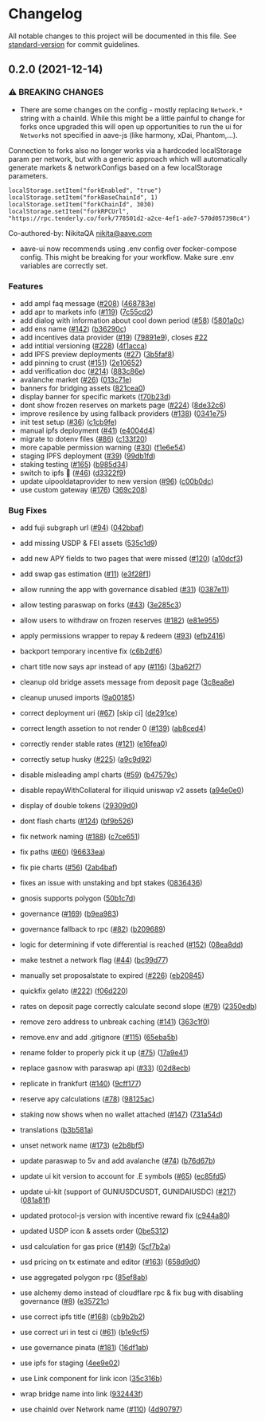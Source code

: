 # Changelog

All notable changes to this project will be documented in this file. See [standard-version](https://github.com/conventional-changelog/standard-version) for commit guidelines.

## 0.2.0 (2021-12-14)


### ⚠ BREAKING CHANGES

* There are some changes on the config - mostly replacing `Network.*` string with a chainId.
While this might be a little painful to change for forks once upgraded this will open up opportunities to run the ui for `Network`s not specified in aave-js (like harmony, xDai, Phantom,...).

Connection to forks also no longer works via a hardcoded localStorage param per network, but with a generic approach which will automatically generate markets & networkConfigs based on a few localStorage parameters.
```
localStorage.setItem("forkEnabled", "true")
localStorage.setItem("forkBaseChainId", 1)
localStorage.setItem("forkChainId", 3030)
localStorage.setItem("forkRPCUrl", "https://rpc.tenderly.co/fork/778501d2-a2ce-4ef1-ade7-570d057398c4")
```

Co-authored-by: NikitaQA <nikita@aave.com>
* aave-ui now recommends using .env config over focker-compose config. This might be breaking for your workflow. Make sure .env variables are correctly set.

### Features

* add ampl faq message ([#208](https://github.com/aave/aave-ui/issues/208)) ([468783e](https://github.com/aave/aave-ui/commit/468783e8e0d6e712d2c9ed704e9f08db9d982cfc))
* add apr to markets info ([#119](https://github.com/aave/aave-ui/issues/119)) ([7c55cd2](https://github.com/aave/aave-ui/commit/7c55cd213960f7c3677bccfecba7ee6561db6ade))
* add dialog with information about cool down period ([#58](https://github.com/aave/aave-ui/issues/58)) ([5801a0c](https://github.com/aave/aave-ui/commit/5801a0c84334c5c6f8e275b2b2188dc120938f09))
* add ens name ([#142](https://github.com/aave/aave-ui/issues/142)) ([b36290c](https://github.com/aave/aave-ui/commit/b36290ca893a5fe64ebe98033abfba4cd5578856))
* add incentives data provider ([#19](https://github.com/aave/aave-ui/issues/19)) ([79891e9](https://github.com/aave/aave-ui/commit/79891e9c924a6a130d32c5c65ad3d88ab55bc229)), closes [#22](https://github.com/aave/aave-ui/issues/22)
* add intitial versioning ([#228](https://github.com/aave/aave-ui/issues/228)) ([4f1acca](https://github.com/aave/aave-ui/commit/4f1acca58e8d1159020bc05ce98c497d88f0adf1))
* add IPFS preview deployments ([#27](https://github.com/aave/aave-ui/issues/27)) ([3b5faf8](https://github.com/aave/aave-ui/commit/3b5faf856b0227f8e5ce78c3e5e5cbf872d80e3c))
* add pinning to crust ([#151](https://github.com/aave/aave-ui/issues/151)) ([2e10652](https://github.com/aave/aave-ui/commit/2e10652da97ce05840b36ed50232bbbead399761))
* add verification doc ([#214](https://github.com/aave/aave-ui/issues/214)) ([883c86e](https://github.com/aave/aave-ui/commit/883c86e52714455ab5508b041b094ba8f9bd767d))
* avalanche market ([#26](https://github.com/aave/aave-ui/issues/26)) ([013c71e](https://github.com/aave/aave-ui/commit/013c71e65ae97d9bc8f788869b11abfad27c20ad))
* banners for bridging assets ([821cea0](https://github.com/aave/aave-ui/commit/821cea013f7ae762c04bd514d39c4525e3bd8b8a))
* display banner for specific markets ([f70b23d](https://github.com/aave/aave-ui/commit/f70b23de0543e4e60414a2c9232310af771fb308))
* dont show frozen reserves on markets page ([#224](https://github.com/aave/aave-ui/issues/224)) ([8de32c6](https://github.com/aave/aave-ui/commit/8de32c681797b9e2f482aac11107a173504d0d1a))
* improve resilence by using fallback providers ([#138](https://github.com/aave/aave-ui/issues/138)) ([0341e75](https://github.com/aave/aave-ui/commit/0341e75b686f5780e98654f1177c2dd31cf56948))
* init test setup ([#36](https://github.com/aave/aave-ui/issues/36)) ([c1cb9fe](https://github.com/aave/aave-ui/commit/c1cb9fe800c2fb881bdb7c4e588b81df56c49148))
* manual ipfs deployment ([#41](https://github.com/aave/aave-ui/issues/41)) ([e4004d4](https://github.com/aave/aave-ui/commit/e4004d42cccd452606f82a8cfb615423d9150a6f))
* migrate to dotenv files ([#86](https://github.com/aave/aave-ui/issues/86)) ([c133f20](https://github.com/aave/aave-ui/commit/c133f20cb47908ded42275d3412e28325d213994))
* more capable permission warning ([#30](https://github.com/aave/aave-ui/issues/30)) ([f1e6e54](https://github.com/aave/aave-ui/commit/f1e6e549e85404a18c025da5e565d48588f2313d))
* staging IPFS deployment ([#39](https://github.com/aave/aave-ui/issues/39)) ([99db1fd](https://github.com/aave/aave-ui/commit/99db1fd520f198db194577bac9e4e66c4934ffff))
* staking testing ([#165](https://github.com/aave/aave-ui/issues/165)) ([b985d34](https://github.com/aave/aave-ui/commit/b985d3417dcfd7796c5c2b9a2fcc466754a87cd0))
* switch to ipfs :eyes: ([#46](https://github.com/aave/aave-ui/issues/46)) ([d3322f9](https://github.com/aave/aave-ui/commit/d3322f990742c82e24e89757b9f29fa5c3706bfc))
* update uipooldataprovider to new version ([#96](https://github.com/aave/aave-ui/issues/96)) ([c00b0dc](https://github.com/aave/aave-ui/commit/c00b0dc0b9020912c036a1309300a8263eeda144))
* use custom gateway ([#176](https://github.com/aave/aave-ui/issues/176)) ([369c208](https://github.com/aave/aave-ui/commit/369c208b833948fdcdb008312948247482ae058f))


### Bug Fixes

* add fuji subgraph url ([#94](https://github.com/aave/aave-ui/issues/94)) ([042bbaf](https://github.com/aave/aave-ui/commit/042bbafd23644a1009aba1cc7d0cf2e4e1063ae8))
* add missing USDP & FEI assets ([535c1d9](https://github.com/aave/aave-ui/commit/535c1d9c2d1f4f4e97fbcab78fde126c1cd81abe))
* add new APY fields to two pages that were missed ([#120](https://github.com/aave/aave-ui/issues/120)) ([a10dcf3](https://github.com/aave/aave-ui/commit/a10dcf304e1ae949f4a4146a346c5aaf44f071e2))
* add swap gas estimation ([#11](https://github.com/aave/aave-ui/issues/11)) ([e3f28f1](https://github.com/aave/aave-ui/commit/e3f28f1e242a39c0839b78325ce8d86fa2b2489d))
* allow running the app with governance disabled ([#31](https://github.com/aave/aave-ui/issues/31)) ([0387e11](https://github.com/aave/aave-ui/commit/0387e11bdf919572dabb602bf9fd5ec5344f26df))
* allow testing paraswap on forks ([#43](https://github.com/aave/aave-ui/issues/43)) ([3e285c3](https://github.com/aave/aave-ui/commit/3e285c3fe101037048e00c3b48f7b5a280905827))
* allow users to withdraw on frozen reserves ([#182](https://github.com/aave/aave-ui/issues/182)) ([e81e955](https://github.com/aave/aave-ui/commit/e81e955fd8f69315a91452d321ce094d0fa2d094))
* apply permissions wrapper to repay & redeem ([#93](https://github.com/aave/aave-ui/issues/93)) ([efb2416](https://github.com/aave/aave-ui/commit/efb2416f108a9f8456c50ae901f2eea0140109f7))
* backport temporary incentive fix ([c6b2df6](https://github.com/aave/aave-ui/commit/c6b2df69215fdd06194c6e26dbdafbd01ea19307))
* chart title now says apr instead of apy ([#116](https://github.com/aave/aave-ui/issues/116)) ([3ba62f7](https://github.com/aave/aave-ui/commit/3ba62f75bf342fa9211f20677c822bfdecada457))
* cleanup old bridge assets message from deposit page ([3c8ea8e](https://github.com/aave/aave-ui/commit/3c8ea8e4f5d671727674965ea39bc99a8f93bfe8))
* cleanup unused imports ([9a00185](https://github.com/aave/aave-ui/commit/9a001855a7f5cd3b47d2dc8ff9d69a7d94fa12b5))
* correct deployment uri ([#67](https://github.com/aave/aave-ui/issues/67)) [skip ci] ([de291ce](https://github.com/aave/aave-ui/commit/de291cebaa17b221d9aa3ce2f9c65ae7692cdea9))
* correct length assetion to not render 0 ([#139](https://github.com/aave/aave-ui/issues/139)) ([ab8ced4](https://github.com/aave/aave-ui/commit/ab8ced431a027bdea866541c865284dc96a4b3fe))
* correctly render stable rates ([#121](https://github.com/aave/aave-ui/issues/121)) ([e16fea0](https://github.com/aave/aave-ui/commit/e16fea00dec14bc272047b05fd60a8737c89e506))
* correctly setup husky ([#225](https://github.com/aave/aave-ui/issues/225)) ([a9c9d92](https://github.com/aave/aave-ui/commit/a9c9d92d9b5a79bd6fc556e6ca78d0a86df6018a))
* disable misleading ampl charts ([#59](https://github.com/aave/aave-ui/issues/59)) ([b47579c](https://github.com/aave/aave-ui/commit/b47579c55b83ef79f4b563af0178f3f4a3340bab))
* disable repayWithCollateral for illiquid uniswap v2 assets ([a94e0e0](https://github.com/aave/aave-ui/commit/a94e0e050b7764ec4044a0160181a7d4cf1bc894))
* display of double tokens ([29309d0](https://github.com/aave/aave-ui/commit/29309d04297bcad0301e5bd205ef43ae249cbe26))
* dont flash charts ([#124](https://github.com/aave/aave-ui/issues/124)) ([bf9b526](https://github.com/aave/aave-ui/commit/bf9b52643fdeefc53a6ebf179efd904d86505568))
* fix network naming ([#188](https://github.com/aave/aave-ui/issues/188)) ([c7ce651](https://github.com/aave/aave-ui/commit/c7ce6511e2b633087a475e0af1b86fda59a326c0))
* fix paths ([#60](https://github.com/aave/aave-ui/issues/60)) ([96633ea](https://github.com/aave/aave-ui/commit/96633ea6578e85595b992dd65398e3a251c6a8c0))
* fix pie charts ([#56](https://github.com/aave/aave-ui/issues/56)) ([2ab4baf](https://github.com/aave/aave-ui/commit/2ab4bafed3cec6f04b008c2c036b4cbf026d4156))
* fixes an issue with unstaking and bpt stakes ([0836436](https://github.com/aave/aave-ui/commit/08364369bc996e27ff6766c1c6ea34ae08d78f46))
* gnosis supports polygon ([50b1c7d](https://github.com/aave/aave-ui/commit/50b1c7d86422d486985eeb001d8e98240096f0fb))
* governance ([#169](https://github.com/aave/aave-ui/issues/169)) ([b9ea983](https://github.com/aave/aave-ui/commit/b9ea983f3e54bff288a71f01dd73c5eab362c2c6))
* governance fallback to rpc ([#82](https://github.com/aave/aave-ui/issues/82)) ([b209689](https://github.com/aave/aave-ui/commit/b209689473e0efe413e24748fe6e2a769c254c6f))
* logic for determining if vote differential is reached ([#152](https://github.com/aave/aave-ui/issues/152)) ([08ea8dd](https://github.com/aave/aave-ui/commit/08ea8dd55dffbe87f17c137e0d16dcbf46c9699e))
* make testnet a network flag ([#44](https://github.com/aave/aave-ui/issues/44)) ([bc99d77](https://github.com/aave/aave-ui/commit/bc99d77346a760e7e3d4e26f6911a649914f4255))
* manually set proposalstate to expired ([#226](https://github.com/aave/aave-ui/issues/226)) ([eb20845](https://github.com/aave/aave-ui/commit/eb20845aa91bd65471f0e4aa285c0ce296661131))
* quickfix gelato ([#222](https://github.com/aave/aave-ui/issues/222)) ([f06d220](https://github.com/aave/aave-ui/commit/f06d2209b4984d1583f980b332b98fd304b84f6d))
* rates on deposit page correctly calculate second slope ([#79](https://github.com/aave/aave-ui/issues/79)) ([2350edb](https://github.com/aave/aave-ui/commit/2350edb8c9321fb59fdbcda069f8797d9af85f22))
* remove zero address to unbreak caching ([#141](https://github.com/aave/aave-ui/issues/141)) ([363c1f0](https://github.com/aave/aave-ui/commit/363c1f0bdff707e4b743135e4798ab461856725d))
* remove.env and add .gitignore ([#115](https://github.com/aave/aave-ui/issues/115)) ([65eba5b](https://github.com/aave/aave-ui/commit/65eba5bf261805c6a69cb63a0a4b51d91df8f834))
* rename folder to properly pick it up ([#75](https://github.com/aave/aave-ui/issues/75)) ([17a9e41](https://github.com/aave/aave-ui/commit/17a9e41304358c8c8a40657467fdd5f44af6d88c))
* replace gasnow with paraswap api ([#33](https://github.com/aave/aave-ui/issues/33)) ([02d8ecb](https://github.com/aave/aave-ui/commit/02d8ecb94af9462f34b3abb0b5c948fb87b00c0c))
* replicate in frankfurt ([#140](https://github.com/aave/aave-ui/issues/140)) ([9cff177](https://github.com/aave/aave-ui/commit/9cff1771c91d2455684baea64624723131640a7e))
* reserve apy calculations ([#78](https://github.com/aave/aave-ui/issues/78)) ([98125ac](https://github.com/aave/aave-ui/commit/98125aca10c464ab529f0bccb8016333dfee21b6))
* staking now shows when no wallet attached ([#147](https://github.com/aave/aave-ui/issues/147)) ([731a54d](https://github.com/aave/aave-ui/commit/731a54d03560f73cb142a7787f7c1cc0dcf6edba))
* translations ([b3b581a](https://github.com/aave/aave-ui/commit/b3b581aa1cc9e0ee92cc253a9c795cd5c559342e))
* unset network name ([#173](https://github.com/aave/aave-ui/issues/173)) ([e2b8bf5](https://github.com/aave/aave-ui/commit/e2b8bf556acc848af830c3225b94e24adc024d12))
* update paraswap to 5v and add avalanche ([#74](https://github.com/aave/aave-ui/issues/74)) ([b76d67b](https://github.com/aave/aave-ui/commit/b76d67b860ba0b1fade1bff5384f587c20800253))
* update ui kit version to account for .E symbols ([#65](https://github.com/aave/aave-ui/issues/65)) ([ec85fd5](https://github.com/aave/aave-ui/commit/ec85fd5474a12b3d98fd1b74caa0fc28b098ccbf))
* update ui-kit (support of GUNIUSDCUSDT, GUNIDAIUSDC) ([#217](https://github.com/aave/aave-ui/issues/217)) ([081a81f](https://github.com/aave/aave-ui/commit/081a81ffa1b39172e5a222d965dc5c841cbd8d01))
* updated protocol-js version with incentive reward fix ([c944a80](https://github.com/aave/aave-ui/commit/c944a8082bb0c93d1a1552625d572a21ed599ff6))
* updated USDP icon & assets order ([0be5312](https://github.com/aave/aave-ui/commit/0be5312649616abb9518921551071a8c61e0c46f))
* usd calculation for gas price ([#149](https://github.com/aave/aave-ui/issues/149)) ([5cf7b2a](https://github.com/aave/aave-ui/commit/5cf7b2a0d9001e0d200e38fcb0c9d452b6f058a9))
* usd pricing on tx estimate and editor ([#163](https://github.com/aave/aave-ui/issues/163)) ([658d9d0](https://github.com/aave/aave-ui/commit/658d9d04bcf98749096844b467cf25052c327890))
* use aggregated polygon rpc ([85ef8ab](https://github.com/aave/aave-ui/commit/85ef8abbfb417858c011ccf90427f607f54d7751))
* use alchemy demo instead of cloudflare rpc & fix bug with disabling governance ([#8](https://github.com/aave/aave-ui/issues/8)) ([e35721c](https://github.com/aave/aave-ui/commit/e35721c9877067ffa158c3c7d36bfd1e6ac6c26e))
* use correct ipfs title ([#168](https://github.com/aave/aave-ui/issues/168)) ([cb9b2b2](https://github.com/aave/aave-ui/commit/cb9b2b2cd960a629ed07202991eaf77c04fc8b30))
* use correct uri in test ci ([#61](https://github.com/aave/aave-ui/issues/61)) ([b1e9cf5](https://github.com/aave/aave-ui/commit/b1e9cf54c0a672958d798612eaa4ba076689696b))
* use governance pinata ([#181](https://github.com/aave/aave-ui/issues/181)) ([16df1ab](https://github.com/aave/aave-ui/commit/16df1ab2289609af0dc5679d657b28ffb39dd22a))
* use ipfs for staging ([4ee9e02](https://github.com/aave/aave-ui/commit/4ee9e026c964ba1f45121face32d7825a7bc976b))
* use Link component for link icon ([35c316b](https://github.com/aave/aave-ui/commit/35c316bf811a2c60edc89dbab7b89879e716af43))
* wrap bridge name into link ([932443f](https://github.com/aave/aave-ui/commit/932443f2b4a8c41171513aabf1bfa3bf3977bd5a))


* use chainId over Network name ([#110](https://github.com/aave/aave-ui/issues/110)) ([4d90797](https://github.com/aave/aave-ui/commit/4d9079732f0012d0a7f5726a852354c7dc096c5e))
